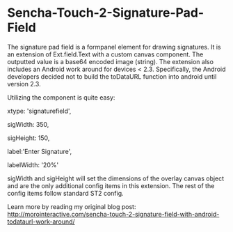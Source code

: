 Sencha-Touch-2-Signature-Pad-Field
==================================

The signature pad field is a formpanel element for drawing signatures. It is an extension of Ext.field.Text with a custom canvas component. The outputted value is a base64 encoded image (string). The extension also includes an Android work around for devices < 2.3. Specifically, the Android developers decided not to build the toDataURL function into android until version 2.3.

Utilizing the component is quite easy:


xtype: 'signaturefield',

sigWidth: 350,

sigHeight: 150,

label:'Enter Signature',

labelWidth: '20%'

sigWidth and sigHeight will set the dimensions of the overlay canvas object and are the only additional config items in this extension. The rest of the config items follow standard ST2 config.

Learn more by reading my original blog post: http://morointeractive.com/sencha-touch-2-signature-field-with-android-todataurl-work-around/
